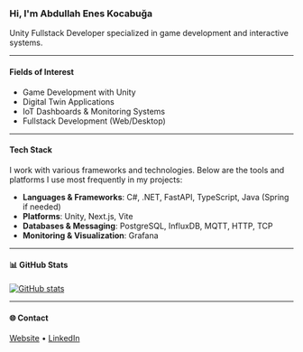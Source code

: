 ### Hi, I'm Abdullah Enes Kocabuğa

Unity Fullstack Developer specialized in game development and interactive systems.

---

#### Fields of Interest

- Game Development with Unity
- Digital Twin Applications
- IoT Dashboards & Monitoring Systems
- Fullstack Development (Web/Desktop)

---

#### Tech Stack

I work with various frameworks and technologies. Below are the tools and platforms I use most frequently in my projects:
- **Languages & Frameworks**: C#, .NET, FastAPI, TypeScript, Java (Spring if needed)
- **Platforms**: Unity, Next.js, Vite
- **Databases & Messaging**: PostgreSQL, InfluxDB, MQTT, HTTP, TCP
- **Monitoring & Visualization**: Grafana

---

#### 📊 GitHub Stats

[![GitHub stats](https://github-readme-stats.vercel.app/api?username=dev-aek&show_icons=true&hide_title=true&hide_rank=true&include_all_commits=true&hide=prs,issues&theme=default)](https://github.com/dev-aek)

---

#### 🌐 Contact

[Website](https://abdullahaneskocabuga.com.tr) • [LinkedIn](https://www.linkedin.com/in/abdullah-enes-kocabuga)

